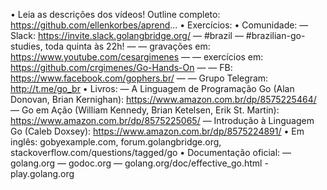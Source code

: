 • Leia as descrições dos vídeos!
    Outline completo: https://github.com/ellenkorbes/aprend...
    • Exercícios:
    • Comunidade:
    — Slack: https://invite.slack.golangbridge.org/
    — #brazil
    — #brazilian-go-studies, toda quinta às 22h!
    — — gravações em: https://www.youtube.com/cesargimenes
    — — exercícios em: https://github.com/crgimenes/Go-Hands-On
    — — FB: https://www.facebook.com/gophers.br/
    — — Grupo Telegram: http://t.me/go_br
    • Livros:
    — A Linguagem de Programação Go (Alan Donovan, Brian Kernighan): https://www.amazon.com.br/dp/8575225464/
    — Go em Ação (William Kennedy, Brian Ketelsen, Erik St. Martin): https://www.amazon.com.br/dp/8575225065/
    — Introdução à Linguagem Go (Caleb Doxsey): https://www.amazon.com.br/dp/8575224891/
    • Em inglês: gobyexample.com, forum.golangbridge.org, stackoverflow.com/questions/tagged/go
    • Documentação oficial:
    — golang.org
    — godoc.org
    — golang.org/doc/effective_go.html
    - play.golang.org